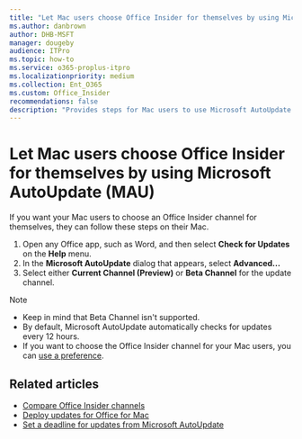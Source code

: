 ```yaml
---
title: "Let Mac users choose Office Insider for themselves by using Microsoft AutoUpdate (MAU)"
ms.author: danbrown
author: DHB-MSFT
manager: dougeby
audience: ITPro
ms.topic: how-to
ms.service: o365-proplus-itpro
ms.localizationpriority: medium
ms.collection: Ent_O365
ms.custom: Office_Insider
recommendations: false
description: "Provides steps for Mac users to use Microsoft AutoUpdate (MAU) to choose Office Insider for themselves."
---
```


# Let Mac users choose Office Insider for themselves by using Microsoft AutoUpdate (MAU)

If you want your Mac users to choose an Office Insider channel for themselves, they can follow these steps on their Mac.

1. Open any Office app, such as Word, and then select **Check for Updates** on the **Help** menu.
2. In the **Microsoft AutoUpdate** dialog that appears, select **Advanced...**
3. Select either **Current Channel (Preview)** or **Beta Channel** for the update channel.

> [!NOTE]
> - Keep in mind that Beta Channel isn't supported.
> - By default, Microsoft AutoUpdate automatically checks for updates every 12 hours.
> - If you want to choose the Office Insider channel for your Mac users, you can [use a preference](preference.md).

## Related articles
- [Compare Office Insider channels](../compare-channels.md)
- [Deploy updates for Office for Mac](../../mac/deploy-updates-for-office-for-mac.md)
- [Set a deadline for updates from Microsoft AutoUpdate](../../mac/mau-deadline.md)